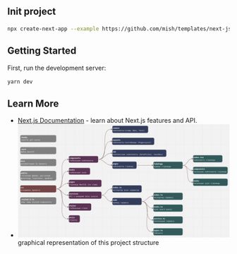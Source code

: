 ## Init project
```bash
npx create-next-app --example https://github.com/mish/templates/next-js project-name
```

## Getting Started
First, run the development server:

```bash
yarn dev
```

## Learn More
- [Next.js Documentation](https://nextjs.org/docs) - learn about Next.js features and API.
- ![Project Structure](docs/project-structure.png) graphical representation of this project structure
